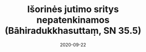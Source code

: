 ---
layout: page
title: 'Išorinės jutimo sritys nepatenkinamos (Bāhiradukkhasuttaṃ, SN 35.5)'
category: susijusios suttos
index: Dukkha
sortIndex: 35005
date: 2020-09-22
tags: Dukkha
suttacentral: sn35.5
---